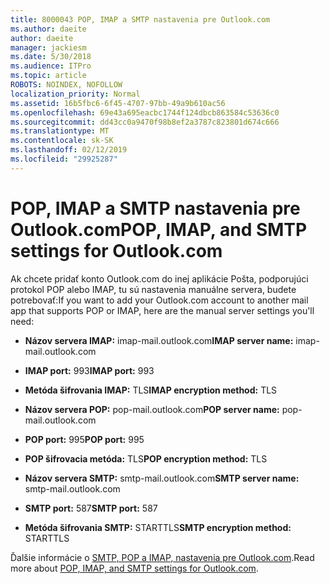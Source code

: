 ```yaml
---
title: 8000043 POP, IMAP a SMTP nastavenia pre Outlook.com
ms.author: daeite
author: daeite
manager: jackiesm
ms.date: 5/30/2018
ms.audience: ITPro
ms.topic: article
ROBOTS: NOINDEX, NOFOLLOW
localization_priority: Normal
ms.assetid: 16b5fbc6-6f45-4707-97bb-49a9b610ac56
ms.openlocfilehash: 69e43a695eacbc1744f124dbcb863584c53636c0
ms.sourcegitcommit: dd43cc0a9470f98b8ef2a3787c823801d674c666
ms.translationtype: MT
ms.contentlocale: sk-SK
ms.lasthandoff: 02/12/2019
ms.locfileid: "29925287"
---
```

# <a name="pop-imap-and-smtp-settings-for-outlookcom"></a><span data-ttu-id="7c0d8-102">POP, IMAP a SMTP nastavenia pre Outlook.com</span><span class="sxs-lookup"><span data-stu-id="7c0d8-102">POP, IMAP, and SMTP settings for Outlook.com</span></span>

<span data-ttu-id="7c0d8-103">Ak chcete pridať konto Outlook.com do inej aplikácie Pošta, podporujúci protokol POP alebo IMAP, tu sú nastavenia manuálne servera, budete potrebovať:</span><span class="sxs-lookup"><span data-stu-id="7c0d8-103">If you want to add your Outlook.com account to another mail app that supports POP or IMAP, here are the manual server settings you'll need:</span></span>
  
- <span data-ttu-id="7c0d8-104">**Názov servera IMAP:** imap-mail.outlook.com</span><span class="sxs-lookup"><span data-stu-id="7c0d8-104">**IMAP server name:** imap-mail.outlook.com</span></span> 
    
- <span data-ttu-id="7c0d8-105">**IMAP port:** 993</span><span class="sxs-lookup"><span data-stu-id="7c0d8-105">**IMAP port:** 993</span></span> 
    
- <span data-ttu-id="7c0d8-106">**Metóda šifrovania IMAP:** TLS</span><span class="sxs-lookup"><span data-stu-id="7c0d8-106">**IMAP encryption method:** TLS</span></span> 
    
- <span data-ttu-id="7c0d8-107">**Názov servera POP:** pop-mail.outlook.com</span><span class="sxs-lookup"><span data-stu-id="7c0d8-107">**POP server name:** pop-mail.outlook.com</span></span> 
    
- <span data-ttu-id="7c0d8-108">**POP port:** 995</span><span class="sxs-lookup"><span data-stu-id="7c0d8-108">**POP port:** 995</span></span> 
    
- <span data-ttu-id="7c0d8-109">**POP šifrovacia metóda:** TLS</span><span class="sxs-lookup"><span data-stu-id="7c0d8-109">**POP encryption method:** TLS</span></span> 
    
- <span data-ttu-id="7c0d8-110">**Názov servera SMTP:** smtp-mail.outlook.com</span><span class="sxs-lookup"><span data-stu-id="7c0d8-110">**SMTP server name:** smtp-mail.outlook.com</span></span> 
    
- <span data-ttu-id="7c0d8-111">**SMTP port:** 587</span><span class="sxs-lookup"><span data-stu-id="7c0d8-111">**SMTP port:** 587</span></span> 
    
- <span data-ttu-id="7c0d8-112">**Metóda šifrovania SMTP:** STARTTLS</span><span class="sxs-lookup"><span data-stu-id="7c0d8-112">**SMTP encryption method:** STARTTLS</span></span> 
    
<span data-ttu-id="7c0d8-113">Ďalšie informácie o [SMTP, POP a IMAP, nastavenia pre Outlook.com](https://go.microsoft.com/fwlink/p/?linkid=2001402&amp;clcid=0x409).</span><span class="sxs-lookup"><span data-stu-id="7c0d8-113">Read more about [POP, IMAP, and SMTP settings for Outlook.com](https://go.microsoft.com/fwlink/p/?linkid=2001402&amp;clcid=0x409).</span></span>
  


